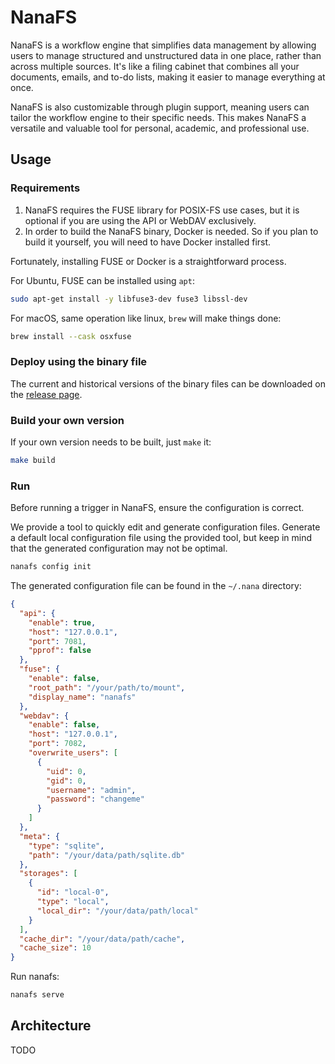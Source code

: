 # NanaFS

NanaFS is a workflow engine that simplifies data management
by allowing users to manage structured and unstructured data in one place,
rather than across multiple sources. It's like a filing cabinet
that combines all your documents, emails, and to-do lists,
making it easier to manage everything at once.

NanaFS is also customizable through plugin support,
meaning users can tailor the workflow engine to their specific needs.
This makes NanaFS a versatile and valuable tool for personal, academic, and professional use.

## Usage

### Requirements

1. NanaFS requires the FUSE library for POSIX-FS use cases, but it is optional if you are using the API or WebDAV
   exclusively.
2. In order to build the NanaFS binary, Docker is needed. So if you plan to build it yourself, you will need to have
   Docker installed first.

Fortunately, installing FUSE or Docker is a straightforward process.

For Ubuntu, FUSE can be installed using `apt`:

```bash
sudo apt-get install -y libfuse3-dev fuse3 libssl-dev
```

For macOS, same operation like linux, `brew` will make things done:

```bash
brew install --cask osxfuse
```

### Deploy using the binary file

The current and historical versions of the binary files can be downloaded on
the [release page](https://github.com/basenana/nanafs/releases).

### Build your own version

If your own version needs to be built, just `make` it:

```bash
make build
```

### Run

Before running a trigger in NanaFS, ensure the configuration is correct.

We provide a tool to quickly edit and generate configuration files.
Generate a default local configuration file using the provided tool,
but keep in mind that the generated configuration may not be optimal.

```bash
nanafs config init
```

The generated configuration file can be found in the `~/.nana` directory:

```json
{
  "api": {
    "enable": true,
    "host": "127.0.0.1",
    "port": 7081,
    "pprof": false
  },
  "fuse": {
    "enable": false,
    "root_path": "/your/path/to/mount",
    "display_name": "nanafs"
  },
  "webdav": {
    "enable": false,
    "host": "127.0.0.1",
    "port": 7082,
    "overwrite_users": [
      {
        "uid": 0,
        "gid": 0,
        "username": "admin",
        "password": "changeme"
      }
    ]
  },
  "meta": {
    "type": "sqlite",
    "path": "/your/data/path/sqlite.db"
  },
  "storages": [
    {
      "id": "local-0",
      "type": "local",
      "local_dir": "/your/data/path/local"
    }
  ],
  "cache_dir": "/your/data/path/cache",
  "cache_size": 10
}
```

Run nanafs:

```bash
nanafs serve
```

## Architecture

TODO
